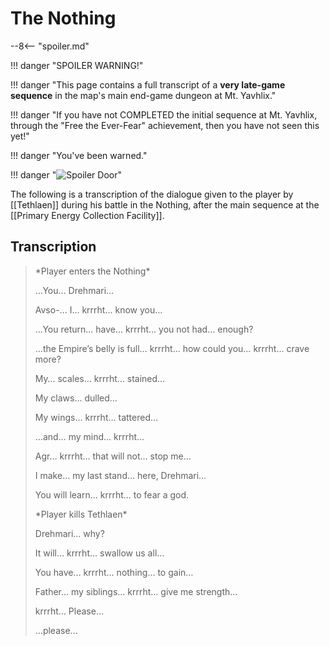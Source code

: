 # The Nothing

--8<-- "spoiler.md"

!!! danger "SPOILER WARNING!"

!!! danger "This page contains a full transcript of a **very late-game sequence** in the map's main end-game dungeon at Mt. Yavhlix."

!!! danger "If you have not COMPLETED the initial sequence at Mt. Yavhlix, through the "Free the Ever-Fear" achievement, then you have not seen this yet!"

!!! danger "You've been warned."

!!! danger "![Spoiler Door](/assets/img/spoiler_door.png)"

The following is a transcription of the dialogue given to the player by [[Tethlaen]] during his battle in the Nothing, after the main sequence at the [[Primary Energy Collection Facility]]. 

## Transcription
> \*Player enters the Nothing*
>
> …You… Drehmari…
>
> Avso-... I… krrrht… know you…
>
> …You return… have… krrrht… you not had… enough?
> 
> …the Empire’s belly is full… krrrht… how could you… krrrht… crave more?
>
> My… scales… krrrht… stained…
> 
> My claws… dulled…
>
> My wings… krrrht… tattered…
>
> …and… my mind… krrrht…
>
> Agr… krrrht… that will not… stop me…
>
> I make… my last stand… here, Drehmari…
>
> You will learn… krrrht… to fear a god.
>
> \*Player kills Tethlaen*
> 
> Drehmari… why?
>
> It will… krrrht… swallow us all…
>
> You have… krrrht… nothing… to gain…
>
> Father… my siblings… krrrht… give me strength…
>
> krrrht… Please…
>
> …please…
